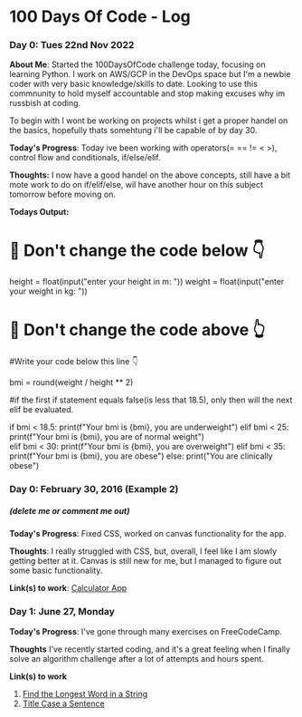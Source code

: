 # 100 Days Of Code - Log

### Day 0: Tues 22nd Nov 2022

**About Me**: Started the 100DaysOfCode challenge today, focusing on learning Python. I work on AWS/GCP in the DevOps space but I'm a newbie coder with very basic knowledge/skills to date. Looking to use this commnunity to hold myself accountable and stop making excuses why im russbish at coding.

To begin with I wont be working on projects whilst i get a proper handel on the basics, hopefully thats somehtung i'll be capable of by day 30.

**Today's Progress**: Today ive been working with operators(= == != < >), control flow and conditionals, if/else/elif.

**Thoughts:** I now have a good handel on the above concepts, still have a bit mote work to do on if/elif/else, wil have another hour on this subject tomorrow before moving on.

**Todays Output:**

# 🚨 Don't change the code below 👇
height = float(input("enter your height in m: "))
weight = float(input("enter your weight in kg: "))
# 🚨 Don't change the code above 👆

#Write your code below this line 👇

bmi = round(weight / height ** 2)

#if the first if statement equals false(is less that 18.5), only then will the next elif be evaluated.

if bmi < 18.5:
    print(f"Your bmi is {bmi}, you are underweight")
elif bmi < 25:
    print(f"Your bmi is {bmi}, you are of normal weight")    
elif bmi < 30:
    print(f"Your bmi is {bmi}, you are overweight")
elif bmi < 35:
    print(f"Your bmi is {bmi}, you are obese")
else:
    print("You are clinically obese")           



### Day 0: February 30, 2016 (Example 2)
##### (delete me or comment me out)

**Today's Progress**: Fixed CSS, worked on canvas functionality for the app.

**Thoughts**: I really struggled with CSS, but, overall, I feel like I am slowly getting better at it. Canvas is still new for me, but I managed to figure out some basic functionality.

**Link(s) to work**: [Calculator App](http://www.example.com)


### Day 1: June 27, Monday

**Today's Progress**: I've gone through many exercises on FreeCodeCamp.

**Thoughts** I've recently started coding, and it's a great feeling when I finally solve an algorithm challenge after a lot of attempts and hours spent.

**Link(s) to work**
1. [Find the Longest Word in a String](https://www.freecodecamp.com/challenges/find-the-longest-word-in-a-string)
2. [Title Case a Sentence](https://www.freecodecamp.com/challenges/title-case-a-sentence)
